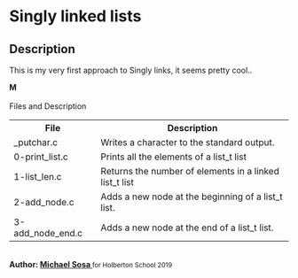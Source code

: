 <h1>Singly linked lists</h1>
<h2>Description</h2>
<p>This is my very first approach to Singly links, it seems pretty cool..</p>
<strong>M</strong>
<br><br>
<caption>Files and Description</caption>
<table style="width:100%">
	<tr>
		<th>File</th>
		<th>Description</th>
	</tr>
	<tr>
		<td>_putchar.c</td>
		<td>Writes a character to the standard output.</td>
	</tr>
	<tr>
		<td>0-print_list.c</td>
		<td>Prints all the elements of a list_t list</td>
	</tr>
	<tr>
		<td>1-list_len.c</td>
		<td>Returns the number of elements in a linked list_t list</td>
	</tr>
	<tr>
		<td>2-add_node.c</td>
		<td>Adds a new node at the beginning of a list_t list.</td>
	</tr>
	<tr>
		<td>3-add_node_end.c</td>
		<td>Adds a new node at the end of a list_t list.</td>
	</tr>
</table>
<br>
<strong>Author: <a href="https://twitter.com/micael_sosa" target="_blank">Michael Sosa </a></strong><small>for Holberton School 2019</small>
